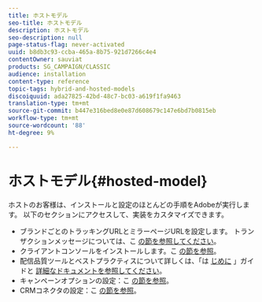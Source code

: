 ```yaml
---
title: ホストモデル
seo-title: ホストモデル
description: ホストモデル
seo-description: null
page-status-flag: never-activated
uuid: b8db3c93-ccba-465a-8b75-921d7266c4e4
contentOwner: sauviat
products: SG_CAMPAIGN/CLASSIC
audience: installation
content-type: reference
topic-tags: hybrid-and-hosted-models
discoiquuid: ada27825-42bd-48c7-bc03-a619f1fa9463
translation-type: tm+mt
source-git-commit: b447e316bed8e0e87d608679c147e6bd7b0815eb
workflow-type: tm+mt
source-wordcount: '88'
ht-degree: 9%

---
```



# ホストモデル{#hosted-model}

ホストのお客様は、インストールと設定のほとんどの手順をAdobeが実行します。 以下のセクションにアクセスして、実装をカスタマイズできます。

* ブランドごとのトラッキングURLとミラーページURLを設定します。 トランザクションメッセージについては、こ [の節を参照してください](../../message-center/using/configuring-multibranding.md)。
* クライアントコンソールをインストールします。こ [の節を参照](../../installation/using/installing-the-client-console.md)。
* 配信品質ツールとベストプラクティスについて詳しくは、「は [じめに](../../delivery/using/deliverability-key-points.md) 」ガイドと [詳細なドキュメントを参照してください](../../delivery/using/about-deliverability.md)。
* キャンペーンオプションの設定：こ [の節を参照](../../installation/using/configuring-campaign-options.md)。
* CRMコネクタの設定：こ [の節を参照](../../platform/using/crm-connectors.md)。

